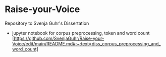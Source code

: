 # Raise-your-Voice
Repository to Svenja Guhr's Dissertation



- jupyter notebook for corpus preprocessing, token and word count [https://github.com/SvenjaGuhr/Raise-your-Voice/edit/main/README.md#:~:text=diss_corpus_preprocessing_and_word_count]
